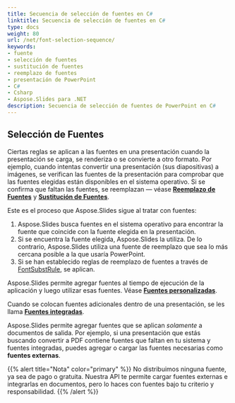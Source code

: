 ```yaml
---
title: Secuencia de selección de fuentes en C#
linktitle: Secuencia de selección de fuentes en C#
type: docs
weight: 80
url: /net/font-selection-sequence/
keywords:
- fuente
- selección de fuentes
- sustitución de fuentes
- reemplazo de fuentes
- presentación de PowerPoint
- C#
- Csharp
- Aspose.Slides para .NET
description: Secuencia de selección de fuentes de PowerPoint en C#
---
```


## Selección de Fuentes

Ciertas reglas se aplican a las fuentes en una presentación cuando la presentación se carga, se renderiza o se convierte a otro formato. Por ejemplo, cuando intentas convertir una presentación (sus diapositivas) a imágenes, se verifican las fuentes de la presentación para comprobar que las fuentes elegidas están disponibles en el sistema operativo. Si se confirma que faltan las fuentes, se reemplazan — véase [**Reemplazo de Fuentes**](https://docs.aspose.com/slides/net/font-replacement/) y [**Sustitución de Fuentes**](https://docs.aspose.com/slides/net/font-substitution/).

Este es el proceso que Aspose.Slides sigue al tratar con fuentes:

1. Aspose.Slides busca fuentes en el sistema operativo para encontrar la fuente que coincide con la fuente elegida en la presentación. 
2. Si se encuentra la fuente elegida, Aspose.Slides la utiliza. De lo contrario, Aspose.Slides utiliza una fuente de reemplazo que sea lo más cercana posible a la que usaría PowerPoint.
3. Si se han establecido reglas de reemplazo de fuentes a través de [FontSubstRule](https://reference.aspose.com/slides/net/aspose.slides/fontsubstrule/), se aplican. 

Aspose.Slides permite agregar fuentes al tiempo de ejecución de la aplicación y luego utilizar esas fuentes. Véase [**Fuentes personalizadas**](https://docs.aspose.com/slides/net/custom-font/). 

Cuando se colocan fuentes adicionales dentro de una presentación, se les llama [**Fuentes integradas**](https://docs.aspose.com/slides/net/embedded-font/).

Aspose.Slides permite agregar fuentes que se aplican *solamente* a documentos de salida. Por ejemplo, si una presentación que estás buscando convertir a PDF contiene fuentes que faltan en tu sistema y fuentes integradas, puedes agregar o cargar las fuentes necesarias como **fuentes externas**. 

{{% alert title="Nota" color="primary" %}} 
No distribuimos ninguna fuente, ya sea de pago o gratuita. Nuestra API te permite cargar fuentes externas e integrarlas en documentos, pero lo haces con fuentes bajo tu criterio y responsabilidad.
{{% /alert %}}